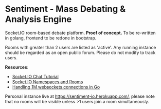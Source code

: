 # Sentiment - Mass Debating & Analysis Engine

Socket.IO room-based debate platform. **Proof of concept.** To be re-written in golang, frontend to be redone in bootstrap.

Rooms with greater than 2 users are listed as 'active'. Any running instance should be regarded as an open public forum. Please do not modify to track users.

**Resources:**
- [Socket.IO Chat Tutorial](https://socket.io/get-started/chat/)
- [Socket.IO Namespaces and Rooms](https://socket.io/docs/#Restricting-yourself-to-a-namespace)
- [Handling 1M websockets connections in Go](https://github.com/eranyanay/1m-go-websockets#going-infinite-handling-1m-websockets-connections-in-go)

Personal instance live at <https://sentiment-io.herokuapp.com/>, please note that no rooms will be visible unless >1 users join a room simultaneously.
